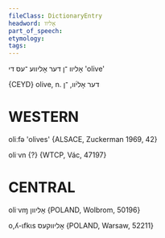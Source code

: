 ```yaml
---
fileClass: DictionaryEntry
headword: אָליוו
part_of_speech: 
etymology: 
tags: 
---
```

אָליוו
־ן
דער
אָליווע
־עס
די
'olive'

{CEYD}
olive, n. דער אָלי֜וו, ־ן

WESTERN
========

oliːfə 'olives' {ALSACE, Zuckerman 1969, 42}

oliˑvn {?} {WTCP, Vác, 47197}

CENTRAL
========

oliˑvɱ אָליוון {POLAND, Wolbrom, 50196}

o,ʎ-ɩfkɩs אָליווקעס {POLAND, Warsaw, 52211}